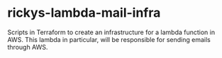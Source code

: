 # rickys-lambda-mail-infra
Scripts in Terraform to create an infrastructure for a lambda function in AWS. This lambda in particular, will be responsible for sending emails through AWS.
